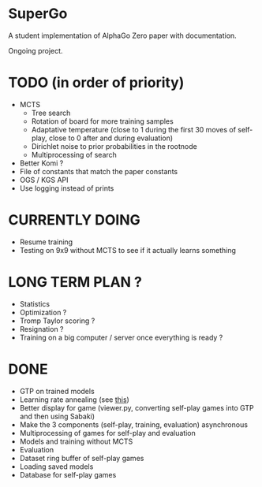 # SuperGo

A student implementation of AlphaGo Zero paper with documentation.

Ongoing project.

# TODO (in order of priority)

* MCTS
  * Tree search
  * Rotation of board for more training samples
  * Adaptative temperature (close to 1 during the first 30 moves of self-play, close to 0 after and during evaluation)
  * Dirichlet noise to prior probabilities in the rootnode
  * Multiprocessing of search
* Better Komi ?
* File of constants that match the paper constants
* OGS / KGS API
* Use logging instead of prints

# CURRENTLY DOING

* Resume training
* Testing on 9x9 without MCTS to see if it actually learns something

# LONG TERM PLAN ?

* Statistics
* Optimization ?
* Tromp Taylor scoring ?
* Resignation ?
* Training on a big computer / server once everything is ready ?

# DONE

* GTP on trained models
* Learning rate annealing (see [this](https://discuss.pytorch.org/t/adaptive-learning-rate/320/26))
* Better display for game (viewer.py, converting self-play games into GTP and then using Sabaki)
* Make the 3 components (self-play, training, evaluation) asynchronous
* Multiprocessing of games for self-play and evaluation
* Models and training without MCTS
* Evaluation
* Dataset ring buffer of self-play games
* Loading saved models
* Database for self-play games
